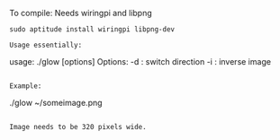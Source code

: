 To compile: Needs wiringpi and libpng
```
sudo aptitude install wiringpi libpng-dev
```

```
Usage essentially:

```
usage: ./glow [options] <png-file>
Options:
        -d    : switch direction
        -i    : inverse image
```

Example:
```
  ./glow ~/someimage.png
```

Image needs to be 320 pixels wide.